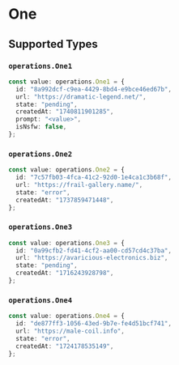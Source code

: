 # One


## Supported Types

### `operations.One1`

```typescript
const value: operations.One1 = {
  id: "8a992dcf-c9ea-4429-8bd4-e9bce46ed67b",
  url: "https://dramatic-legend.net/",
  state: "pending",
  createdAt: "1740811901285",
  prompt: "<value>",
  isNsfw: false,
};
```

### `operations.One2`

```typescript
const value: operations.One2 = {
  id: "7c57fb03-4fca-41c2-92d0-1e4ca1c3b68f",
  url: "https://frail-gallery.name/",
  state: "error",
  createdAt: "1737859471448",
};
```

### `operations.One3`

```typescript
const value: operations.One3 = {
  id: "0a99cfb2-fd41-4cf2-aa00-cd57cd4c37ba",
  url: "https://avaricious-electronics.biz",
  state: "pending",
  createdAt: "1716243928798",
};
```

### `operations.One4`

```typescript
const value: operations.One4 = {
  id: "de877ff3-1056-43ed-9b7e-fe4d51bcf741",
  url: "https://male-coil.info",
  state: "error",
  createdAt: "1724178535149",
};
```

